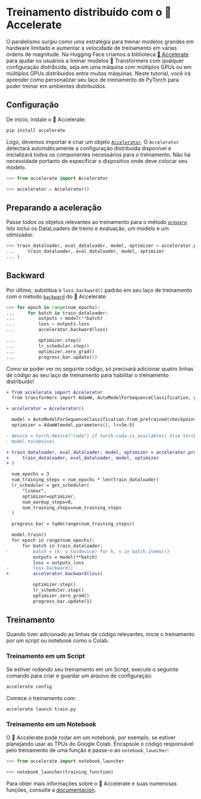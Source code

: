 <!--Copyright 2022 The HuggingFace Team. All rights reserved.

Licensed under the Apache License, Version 2.0 (the "License"); you may not use this file except in compliance with
the License. You may obtain a copy of the License at

http://www.apache.org/licenses/LICENSE-2.0

Unless required by applicable law or agreed to in writing, software distributed under the License is distributed on
an "AS IS" BASIS, WITHOUT WARRANTIES OR CONDITIONS OF ANY KIND, either express or implied. See the License for the
specific language governing permissions and limitations under the License.

⚠️ Note that this file is in Markdown but contain specific syntax for our doc-builder (similar to MDX) that may not be
rendered properly in your Markdown viewer.

-->

# Treinamento distribuído com o 🤗 Accelerate

O paralelismo surgiu como uma estratégia para treinar modelos grandes em hardware limitado e aumentar a velocidade
de treinamento em várias órdens de magnitude. Na Hugging Face criamos a biblioteca [🤗 Accelerate](https://huggingface.co/docs/accelerate)
para ajudar os usuários a treinar modelos 🤗 Transformers com qualquer configuração distribuída, seja em uma máquina
com múltiplos GPUs ou em múltiplos GPUs distribuidos entre muitas máquinas. Neste tutorial, você irá aprender como
personalizar seu laço de treinamento de PyTorch para poder treinar em ambientes distribuídos.

## Configuração

De início, instale o 🤗 Accelerate:

```bash
pip install accelerate
```

Logo, devemos importar e criar um objeto [`Accelerator`](https://huggingface.co/docs/accelerate/package_reference/accelerator#accelerate.Accelerator).
O `Accelerator` detectará automáticamente a configuração distribuída disponível e inicializará todos os
componentes necessários para o treinamento. Não há necessidade portanto de especificar o dispositivo onde deve colocar seu modelo.

```py
>>> from accelerate import Accelerator

>>> accelerator = Accelerator()
```

## Preparando a aceleração

Passe todos os objetos relevantes ao treinamento para o método [`prepare`](https://huggingface.co/docs/accelerate/package_reference/accelerator#accelerate.Accelerator.prepare).
Isto inclui os DataLoaders de treino e evaluação, um modelo e um otimizador:

```py
>>> train_dataloader, eval_dataloader, model, optimizer = accelerator.prepare(
...     train_dataloader, eval_dataloader, model, optimizer
... )
```

## Backward

Por último, substitua o `loss.backward()` padrão em seu laço de treinamento com o método [`backward`](https://huggingface.co/docs/accelerate/package_reference/accelerator#accelerate.Accelerator.backward) do 🤗 Accelerate:

```py
>>> for epoch in range(num_epochs):
...     for batch in train_dataloader:
...         outputs = model(**batch)
...         loss = outputs.loss
...         accelerator.backward(loss)

...         optimizer.step()
...         lr_scheduler.step()
...         optimizer.zero_grad()
...         progress_bar.update(1)
```

Como se poder ver no seguinte código, só precisará adicionar quatro linhas de código ao seu laço de treinamento
para habilitar o treinamento distribuído!

```diff
+ from accelerate import Accelerator
  from transformers import AdamW, AutoModelForSequenceClassification, get_scheduler

+ accelerator = Accelerator()

  model = AutoModelForSequenceClassification.from_pretrained(checkpoint, num_labels=2)
  optimizer = AdamW(model.parameters(), lr=3e-5)

- device = torch.device("cuda") if torch.cuda.is_available() else torch.device("cpu")
- model.to(device)

+ train_dataloader, eval_dataloader, model, optimizer = accelerator.prepare(
+     train_dataloader, eval_dataloader, model, optimizer
+ )

  num_epochs = 3
  num_training_steps = num_epochs * len(train_dataloader)
  lr_scheduler = get_scheduler(
      "linear",
      optimizer=optimizer,
      num_warmup_steps=0,
      num_training_steps=num_training_steps
  )

  progress_bar = tqdm(range(num_training_steps))

  model.train()
  for epoch in range(num_epochs):
      for batch in train_dataloader:
-         batch = {k: v.to(device) for k, v in batch.items()}
          outputs = model(**batch)
          loss = outputs.loss
-         loss.backward()
+         accelerator.backward(loss)

          optimizer.step()
          lr_scheduler.step()
          optimizer.zero_grad()
          progress_bar.update(1)
```

## Treinamento

Quando tiver adicionado as linhas de código relevantes, inicie o treinamento por um script ou notebook como o Colab.

### Treinamento em um Script

Se estiver rodando seu treinamento em um Script, execute o seguinte comando para criar e guardar um arquivo de configuração:

```bash
accelerate config
```

Comece o treinamento com:

```bash
accelerate launch train.py
```

### Treinamento em um Notebook

O 🤗 Accelerate pode rodar em um notebook, por exemplo, se estiver planejando usar as TPUs do Google Colab.
Encapsule o código responsável pelo treinamento de uma função e passe-o ao `notebook_launcher`:

```py
>>> from accelerate import notebook_launcher

>>> notebook_launcher(training_function)
```

Para obter mais informações sobre o 🤗 Accelerate e suas numerosas funções, consulte a [documentación](https://huggingface.co/docs/accelerate/index).
